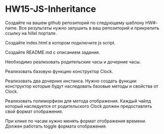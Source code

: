 # HW15-JS-Inheritance
Создайте на вашем github репозиторий по следующему шаблону HW#-name. Все результаты нужно запушить в ваш репозиторий и прикрепить ссылку на hillel портале.

Создайте index.html в котором подключите js script.

Создайте README.md с описанием задания.

Необходимо реализовать родительские часы и дочерние часы.

Реализовать базовую функцию конструктор Clock.

Реализовать два дочерних инстанса. Нужно создать функции конструктор которые будут наследовать базовые методы и свойства от Clock.

Реализовать полиморфизм для метода отображения. Каждый чайлд который наследуется от родительского Clock должен предоставлять свой формат отображения.

При клике по часам нужно менять формат отображения времени. Должен работать toggle формата отображения.
